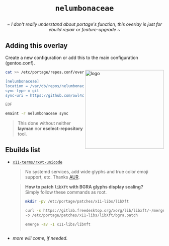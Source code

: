 # <p align="center">`nelumbonaceae`</p>

<p align="center"><i>~ I don't really understand about portage's function, this overlay is just for ebuild repair or feature-upgrade ~</i></p>

## Adding this overlay <img alt="" align="right" src="https://badges.pufler.dev/visits/owl4ce/nelumbonaceae?style=flat-square&label=&color=000000&logo=GitHub&logoColor=white&labelColor=373e4d"/>

Create a new configuration or add this to the main configuration (gentoo.conf).

<a href="#adding-this-overlay-"><img alt="logo" align="right" width="250px" src="https://repository-images.githubusercontent.com/384169861/e8405080-e0ba-11eb-9ff2-744e4ee2e2e2"/></a>
```sh
cat >> /etc/portage/repos.conf/overlay.conf << "EOF"

[nelumbonaceae]
location = /var/db/repos/nelumbonaceae
sync-type = git
sync-uri = https://github.com/owl4ce/nelumbonaceae.git

EOF
```
```sh
emaint -r nelumbonaceae sync
```
> This done without neither **layman** nor **eselect-repository** tool. 

## Ebuilds list

* [`x11-terms/rxvt-unicode`](./x11-terms/rxvt-unicode/)

   > No systemd services, add wide glyphs and true color emoji support, etc. Thanks [AUR](https://aur.archlinux.org/packages/rxvt-unicode-truecolor-wide-glyphs/).
   
   > **How to patch `libXft` with BGRA glyphs display scaling?**  
   > Simply follow these commands as root.
   > ```bash
   > mkdir -pv /etc/portage/patches/x11-libs/libXft
   > 
   > curl -s https://gitlab.freedesktop.org/xorg/lib/libxft/-/merge_requests/1.patch \
   > -o /etc/portage/patches/x11-libs/libXft/bgra.patch
   >
   > emerge -av -1 x11-libs/libXft
   > ```
   >
   > <p align="center"><img alt="" src="https://i.imgur.com/FILhkun.png"/></p>
   >

* *more will come, if needed.*
